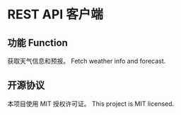# REST API 客户端
## 功能  Function
获取天气信息和预报。
Fetch weather info and forecast.

## 开源协议
本项目使用 MIT 授权许可证。
This project is MIT licensed.
